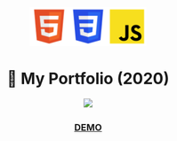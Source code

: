 <p align="center">
  <img src="./assets/logo-tpl-html.png" height="70px" width="70px"><img src="./assets/logo-tpl-css.png" height="70px" width="70px"><img src="./assets/logo-tpl-js.png" height="70px" width="70px">
</p>
<h1 align="center">🎍 My Portfolio (2020)</h1>

<p align="center">
  <img src="./assets/20200621-portfolio.gif" width="600px">
</p>

<a href="https://motokikasai.com/" target="_blank"><h3 align="center">DEMO</h3></a>
